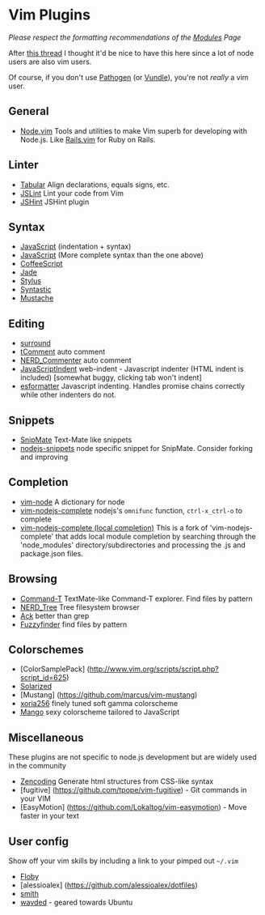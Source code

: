 # Vim Plugins

_Please respect the formatting recommendations of the [Modules](https://github.com/joyent/node/wiki/Modules) Page_

After [this thread](http://groups.google.com/group/nodejs/browse_thread/thread/c5fe809d3cf9ca72) I thought it'd be nice to have this here since a lot of node users are also vim users.

Of course, if you don't use [Pathogen](http://www.vim.org/scripts/script.php?script_id=2332) (or [Vundle](http://github.com/gmarik/vundle)), you're not _really_ a vim user.

## General

* [Node.vim](https://github.com/moll/vim-node) Tools and utilities to make Vim superb for developing with Node.js. Like [Rails.vim](https://github.com/tpope/vim-rails) for Ruby on Rails.

## Linter

* [Tabular](http://vimcasts.org/episodes/aligning-text-with-tabular-vim/) Align declarations, equals signs, etc.
* [JSLint](https://github.com/hallettj/jslint.vim) Lint your code from Vim
* [JSHint](https://github.com/walm/jshint.vim) JSHint plugin


## Syntax

* [JavaScript](https://github.com/pangloss/vim-javascript) (indentation + syntax)
* [JavaScript](https://github.com/jelera/vim-javascript-syntax) (More complete syntax than the one above)
* [CoffeeScript](https://github.com/kchmck/vim-coffee-script)
* [Jade](https://github.com/digitaltoad/vim-jade)
* [Stylus](https://github.com/wavded/vim-stylus)
* [Syntastic](https://github.com/scrooloose/syntastic)
* [Mustache](https://github.com/juvenn/mustache.vim.git)

## Editing

* [surround](http://www.vim.org/scripts/script.php?script_id=1697) 
* [tComment](http://www.vim.org/scripts/script.php?script_id=1173) auto comment
* [NERD_Commenter](http://www.vim.org/scripts/script.php?script_id=1218) auto comment
* [JavaScriptIndent](http://www.vim.org/scripts/script.php?script_id=3081) web-indent - Javascript indenter (HTML indent is included) [somewhat buggy, clicking tab won't indent]
* [esformatter](https://gist.github.com/nisaacson/6939960) Javascript indenting. Handles promise chains correctly while other indenters do not. 

## Snippets

* [SnipMate](http://www.vim.org/scripts/script.php?script_id=2540) Text-Mate like snippets
* [nodejs-snippets](https://github.com/jamescarr/snipmate-nodejs) node specific snippet for SnipMate. Consider forking and improving

## Completion

* [vim-node](https://github.com/guileen/vim-node) A dictionary for node
* [vim-nodejs-complete](https://github.com/myhere/vim-nodejs-complete) nodejs's `omnifunc` function, `ctrl-x_ctrl-o` to complete
* [vim-nodejs-complete (local completion)](https://github.com/ahayman/vim-nodejs-complete) This is a fork of 'vim-nodejs-complete' that adds local module completion by searching through the 'node_modules' directory/subdirectories and processing the .js and package.json files.

## Browsing

* [Command-T](http://www.vim.org/scripts/script.php?script_id=3025) TextMate-like Command-T explorer. Find files by pattern
* [NERD_Tree](http://www.vim.org/scripts/script.php?script_id=1658) Tree filesystem browser
* [Ack](https://github.com/mileszs/ack.vim) better than grep
* [Fuzzyfinder](http://www.vim.org/scripts/script.php?script_id=1984) find files by pattern

## Colorschemes

* [ColorSamplePack] (http://www.vim.org/scripts/script.php?script_id=625)
* [Solarized](https://github.com/altercation/vim-colors-solarized)
* [Mustang] (https://github.com/marcus/vim-mustang)
* [xoria256](http://www.vim.org/scripts/script.php?script_id=2140) finely tuned soft gamma colorscheme
* [Mango](https://github.com/goatslacker/mango.vim) sexy colorscheme tailored to JavaScript


## Miscellaneous

These plugins are not specific to node.js development but are widely used in the community

* [Zencoding](http://www.vim.org/scripts/script.php?script_id=2981) Generate html structures from CSS-like syntax
* [fugitive] (https://github.com/tpope/vim-fugitive) - Git commands in your VIM
* [EasyMotion] (https://github.com/Lokaltog/vim-easymotion) - Move faster in your text

## User config

Show off your vim skills by including a link to your pimped out `~/.vim`

* [Floby](https://github.com/Floby/vim-config)
* [alessioalex] (https://github.com/alessioalex/dotfiles)
* [smith](https://github.com/smith/vim-config)
* [wavded](https://github.com/wavded/.vim) - geared towards Ubuntu